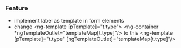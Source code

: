 ### Feature

- implement label as template in form elements
- change
  <ng-template [pTemplate]="t.type">
    <ng-container *ngTemplateOutlet="templateMap[t.type]"/>
  </ng-template>
  to this
  <ng-template [pTemplate]="t.type" [ngTemplateOutlet]="templateMap[t.type]"/>
